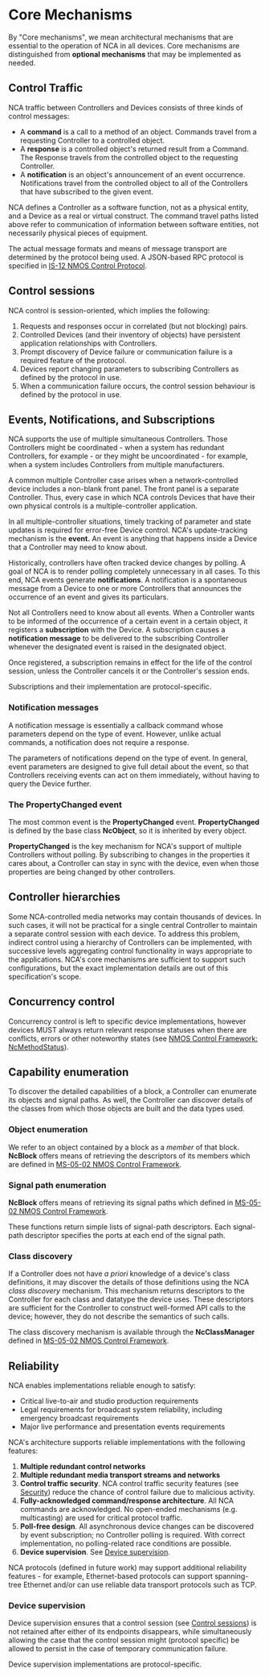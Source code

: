 # Core Mechanisms

By "Core mechanisms", we mean architectural mechanisms that are essential to the operation of NCA in all devices. Core mechanisms are distinguished from **optional mechanisms** that may be implemented as needed.

## Control Traffic

NCA traffic between Controllers and Devices consists of three kinds of control messages:

- A **command** is a call to a method of an object. Commands travel from a requesting Controller to a controlled object.
- A **response** is a controlled object's returned result from a Command. The Response travels from the controlled object to the requesting Controller.
- A **notification** is an object's announcement of an event occurrence. Notifications travel from the controlled object to all of the Controllers that have subscribed to the given event.

NCA defines a Controller as a software function, not as a physical entity, and a Device as a real or virtual construct. The command travel paths listed above refer to communication of information between software entities, not necessarily physical pieces of equipment.

The actual message formats and means of message transport are determined by the protocol being used. A JSON-based RPC protocol is specified in [IS-12 NMOS Control Protocol](https://specs.amwa.tv/is-12).

## Control sessions

NCA control is session-oriented, which implies the following:

1. Requests and responses occur in correlated (but not blocking) pairs.
1. Controlled Devices (and their inventory of objects) have persistent application relationships with Controllers.
1. Prompt discovery of Device failure or communication failure is a required feature of the protocol.
1. Devices report changing parameters to subscribing Controllers as defined by the protocol in use.
1. When a communication failure occurs, the control session behaviour is defined by the protocol in use.

## Events, Notifications, and Subscriptions

NCA supports the use of multiple simultaneous Controllers. Those Controllers might be coordinated - when a system has redundant Controllers, for example - or they might be uncoordinated - for example, when a system includes Controllers from multiple manufacturers.

A common multiple Controller case arises when a network-controlled device includes a non-blank front panel.  The front panel is a separate Controller. Thus, every case in which NCA controls Devices that have their own physical controls is a multiple-controller application.

In all multiple-controller situations, timely tracking of parameter and state updates is required for error-free Device control. NCA's update-tracking mechanism is the **event.** An event is anything that happens inside a Device that a Controller may need to know about.

Historically, controllers have often tracked device changes by polling. A goal of NCA is to render polling completely unnecessary in all cases. To this end, NCA events generate **notifications**.  A notification is a spontaneous message from a Device to one or more Controllers that announces the occurrence of an event and gives its particulars.

Not all Controllers need to know about all events. When a Controller wants to be informed of the occurrence of a certain event in a certain object, it registers a **subscription** with the Device. A subscription causes a **notification message** to be delivered to the subscribing Controller whenever the designated event is raised in the designated object.

Once registered, a subscription remains in effect for the life of the control session, unless the Controller cancels it or the Controller's session ends.

Subscriptions and their implementation are protocol-specific.

### Notification messages

A notification message is essentially a callback command whose parameters depend on the type of event. However, unlike actual commands, a notification does not require a response.

The parameters of notifications depend on the type of event. In general, event parameters are designed to give full detail about the event, so that Controllers receiving events can act on them immediately, without having to query the Device further.

### The PropertyChanged event

The most common event is the **PropertyChanged** event.  **PropertyChanged**   is defined by the base class **NcObject**, so it is inherited by every object.

**PropertyChanged** is the key mechanism for NCA's support of multiple Controllers without polling. By subscribing to changes in the properties it cares about, a Controller can stay in sync with the device, even when those properties are being changed by other controllers.

## Controller hierarchies

Some NCA-controlled media networks may contain thousands of devices. In such cases, it will not be practical for a single central Controller to maintain a separate control session with each device. To address this problem, indirect control using a hierarchy of Controllers can be implemented, with successive levels aggregating control functionality in ways appropriate to the applications.  NCA's core mechanisms are sufficient to support such configurations, but the exact implementation details are out of this specification's scope.

## Concurrency control

Concurrency control is left to specific device implementations, however devices MUST always return relevant response statuses when there are conflicts, errors or other noteworthy states (see [NMOS Control Framework: NcMethodStatus](https://specs.amwa.tv/ms-05-02/branches/v1.0-dev/docs/Framework.html#ncmethodstatus)).

## Capability enumeration

To discover the detailed capabilities of a block, a Controller can enumerate its objects and signal paths. As well, the Controller can discover details of the classes from which those objects are built and the data types used.

### Object enumeration

We refer to an object contained by a block as a _member_ of that block. **NcBlock** offers means of retrieving the descriptors of its members which are defined in [MS-05-02 NMOS Control Framework](https://specs.amwa.tv/ms-05-02).

### Signal path enumeration

**NcBlock** offers means of retrieving its signal paths which defined in [MS-05-02 NMOS Control Framework](https://specs.amwa.tv/ms-05-02).

These functions return simple lists of signal-path descriptors. Each signal-path descriptor specifies the ports at each end of the signal path.

### Class discovery

If a Controller does not have _a priori_ knowledge of a device's class definitions, it may discover the details of those definitions using the NCA _class discovery_ mechanism. This mechanism returns descriptors to the Controller for each class and datatype the device uses. These descriptors are sufficient for the Controller to construct well-formed API calls to the device; however, they do not describe the semantics of such calls.

The class discovery mechanism is available through the **NcClassManager** defined in [MS-05-02 NMOS Control Framework](https://specs.amwa.tv/ms-05-02).

## Reliability

NCA enables implementations reliable enough to satisfy:

- Critical live-to-air and studio production requirements
- Legal requirements for broadcast system reliability, including emergency broadcast requirements
- Major live performance and presentation events requirements

NCA's architecture supports reliable implementations with the following features:

1. **Multiple redundant control networks**
2. **Multiple redundant media transport streams and networks**
3. **Control traffic security**. NCA control traffic security features (see [Security](Security.md)) reduce the chance of control failure due to malicious activity.
4. **Fully-acknowledged command/response architecture**. All NCA commands are acknowledged. No open-ended mechanisms (e.g. multicasting) are used for critical protocol traffic.
5. **Poll-free design**. All asynchronous device changes can be discovered by event subscription; no Controller polling is required. With correct implementation, no polling-related race conditions are possible.
6. **Device supervision**. See [Device supervision](Core%20Mechanisms.md#device-supervision).

NCA protocols (defined in future work) may support additional reliability features - for example, Ethernet-based protocols can support spanning-tree Ethernet and/or can use reliable data transport protocols such as TCP.

### Device supervision

Device supervision ensures that a control session (see [Control sessions](Core%20Mechanisms.md#control-sessions)) is not retained after either of its endpoints disappears, while simultaneously allowing the case that the control session might (protocol specific) be allowed to persist in the case of temporary communication failure.

Device supervision implementations are protocol-specific.
